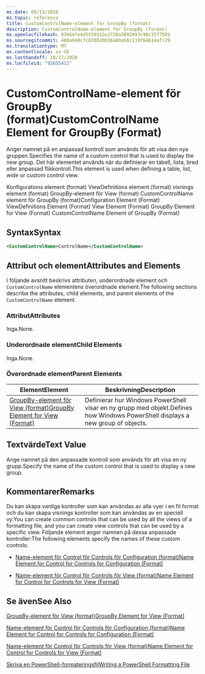 ```yaml
---
ms.date: 09/13/2016
ms.topic: reference
title: CustomControlName-element för GroupBy (format)
description: CustomControlName-element för GroupBy (format)
ms.openlocfilehash: 03664fe4d5559312e2720a3892493c90c15f7501
ms.sourcegitcommit: 488a940c7c828820b36a6ba56c119f64614afc29
ms.translationtype: MT
ms.contentlocale: sv-SE
ms.lasthandoff: 10/27/2020
ms.locfileid: "92655411"
---
```

# <a name="customcontrolname-element-for-groupby-format"></a><span data-ttu-id="bd9a4-103">CustomControlName-element för GroupBy (format)</span><span class="sxs-lookup"><span data-stu-id="bd9a4-103">CustomControlName Element for GroupBy (Format)</span></span>

<span data-ttu-id="bd9a4-104">Anger namnet på en anpassad kontroll som används för att visa den nya gruppen.</span><span class="sxs-lookup"><span data-stu-id="bd9a4-104">Specifies the name of a custom control that is used to display the new group.</span></span> <span data-ttu-id="bd9a4-105">Det här elementet används när du definierar en tabell, lista, bred eller anpassad flikkontroll.</span><span class="sxs-lookup"><span data-stu-id="bd9a4-105">This element is used when defining a table, list, wide or custom control view.</span></span>

<span data-ttu-id="bd9a4-106">Konfigurations element (format) ViewDefinitions element (format) visnings element (format) GroupBy-element för View (format) CustomControlName element för GroupBy (format)</span><span class="sxs-lookup"><span data-stu-id="bd9a4-106">Configuration Element (Format) ViewDefinitions Element (Format) View Element (Format) GroupBy Element for View (Format) CustomControlName Element of GroupBy (Format)</span></span>

## <a name="syntax"></a><span data-ttu-id="bd9a4-107">Syntax</span><span class="sxs-lookup"><span data-stu-id="bd9a4-107">Syntax</span></span>

```xml
<CustomControlName>ControlName</CustomControlName>
```

## <a name="attributes-and-elements"></a><span data-ttu-id="bd9a4-108">Attribut och element</span><span class="sxs-lookup"><span data-stu-id="bd9a4-108">Attributes and Elements</span></span>

<span data-ttu-id="bd9a4-109">I följande avsnitt beskrivs attributen, underordnade element och `CustomControlName` elementens överordnade element.</span><span class="sxs-lookup"><span data-stu-id="bd9a4-109">The following sections describe the attributes, child elements, and parent elements of the `CustomControlName` element.</span></span>

### <a name="attributes"></a><span data-ttu-id="bd9a4-110">Attribut</span><span class="sxs-lookup"><span data-stu-id="bd9a4-110">Attributes</span></span>

<span data-ttu-id="bd9a4-111">Inga.</span><span class="sxs-lookup"><span data-stu-id="bd9a4-111">None.</span></span>

### <a name="child-elements"></a><span data-ttu-id="bd9a4-112">Underordnade element</span><span class="sxs-lookup"><span data-stu-id="bd9a4-112">Child Elements</span></span>

<span data-ttu-id="bd9a4-113">Inga.</span><span class="sxs-lookup"><span data-stu-id="bd9a4-113">None.</span></span>

### <a name="parent-elements"></a><span data-ttu-id="bd9a4-114">Överordnade element</span><span class="sxs-lookup"><span data-stu-id="bd9a4-114">Parent Elements</span></span>

|<span data-ttu-id="bd9a4-115">Element</span><span class="sxs-lookup"><span data-stu-id="bd9a4-115">Element</span></span>|<span data-ttu-id="bd9a4-116">Beskrivning</span><span class="sxs-lookup"><span data-stu-id="bd9a4-116">Description</span></span>|
|-------------|-----------------|
|[<span data-ttu-id="bd9a4-117">GroupBy-element för View (format)</span><span class="sxs-lookup"><span data-stu-id="bd9a4-117">GroupBy Element for View (Format)</span></span>](./groupby-element-for-view-format.md)|<span data-ttu-id="bd9a4-118">Definierar hur Windows PowerShell visar en ny grupp med objekt.</span><span class="sxs-lookup"><span data-stu-id="bd9a4-118">Defines how Windows PowerShell displays a new group of objects.</span></span>|

## <a name="text-value"></a><span data-ttu-id="bd9a4-119">Textvärde</span><span class="sxs-lookup"><span data-stu-id="bd9a4-119">Text Value</span></span>

<span data-ttu-id="bd9a4-120">Ange namnet på den anpassade kontroll som används för att visa en ny grupp.</span><span class="sxs-lookup"><span data-stu-id="bd9a4-120">Specify the name of the custom control that is used to display a new group.</span></span>

## <a name="remarks"></a><span data-ttu-id="bd9a4-121">Kommentarer</span><span class="sxs-lookup"><span data-stu-id="bd9a4-121">Remarks</span></span>

<span data-ttu-id="bd9a4-122">Du kan skapa vanliga kontroller som kan användas av alla vyer i en fil format och du kan skapa visnings kontroller som kan användas av en speciell vy.</span><span class="sxs-lookup"><span data-stu-id="bd9a4-122">You can create common controls that can be used by all the views of a formatting file, and you can create view controls that can be used by a specific view.</span></span> <span data-ttu-id="bd9a4-123">Följande element anger namnen på dessa anpassade kontroller:</span><span class="sxs-lookup"><span data-stu-id="bd9a4-123">The following elements specify the names of these custom controls:</span></span>

- [<span data-ttu-id="bd9a4-124">Name-element för Control för Controls för Configuration (format)</span><span class="sxs-lookup"><span data-stu-id="bd9a4-124">Name Element for Control for Controls for Configuration (Format)</span></span>](./name-element-for-control-for-controls-for-configuration-format.md)

- [<span data-ttu-id="bd9a4-125">Name-element för Control för Controls för View (format)</span><span class="sxs-lookup"><span data-stu-id="bd9a4-125">Name Element for Control for Controls for View (Format)</span></span>](./name-element-for-control-for-controls-for-view-format.md)

## <a name="see-also"></a><span data-ttu-id="bd9a4-126">Se även</span><span class="sxs-lookup"><span data-stu-id="bd9a4-126">See Also</span></span>

[<span data-ttu-id="bd9a4-127">GroupBy-element för View (format)</span><span class="sxs-lookup"><span data-stu-id="bd9a4-127">GroupBy Element for View (Format)</span></span>](./groupby-element-for-view-format.md)

[<span data-ttu-id="bd9a4-128">Name-element för Control för Controls för Configuration (format)</span><span class="sxs-lookup"><span data-stu-id="bd9a4-128">Name Element for Control for Controls for Configuration (Format)</span></span>](./name-element-for-control-for-controls-for-configuration-format.md)

[<span data-ttu-id="bd9a4-129">Name-element för Control för Controls för View (format)</span><span class="sxs-lookup"><span data-stu-id="bd9a4-129">Name Element for Control for Controls for View (Format)</span></span>](./name-element-for-control-for-controls-for-view-format.md)

[<span data-ttu-id="bd9a4-130">Skriva en PowerShell-formateringsfil</span><span class="sxs-lookup"><span data-stu-id="bd9a4-130">Writing a PowerShell Formatting File</span></span>](./writing-a-powershell-formatting-file.md)
